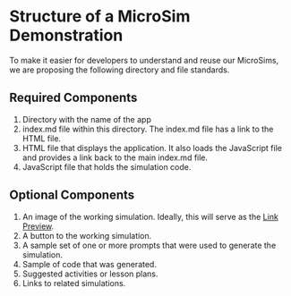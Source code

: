 # Structure of a MicroSim Demonstration

To make it easier for developers to understand and reuse our MicroSims, we are proposing the following directory and file standards.

## Required Components

1. Directory with the name of the app
2. index.md file within this directory.  The index.md file has a link to the HTML file.
3. HTML file that displays the application.  It also loads the JavaScript file and provides a link back to the main index.md file.
4. JavaScript file that holds the simulation code.

## Optional Components

1. An image of the working simulation.  Ideally, this will serve as the [Link Preview](../glossary.md#link-preview).
2. A button to the working simulation.
3. A sample set of one or more prompts that were used to generate the simulation.
4. Sample of code that was generated.
6. Suggested activities or lesson plans.
6. Links to related simulations.